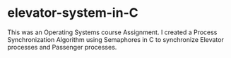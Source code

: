 # elevator-system-in-C
This was an Operating Systems course Assignment. I created a Process Synchronization Algorithm using Semaphores in C to synchronize Elevator processes and Passenger processes.
